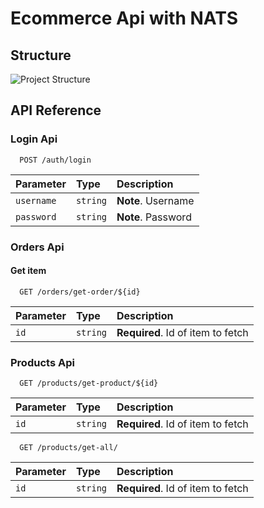 
# **Ecommerce Api with NATS**


## Structure

![Project Structure](https://raw.githubusercontent.com/ansh-devs/ecomm-poc/main/assets/project_scaffolding.png)


## API Reference

### Login Api

```http
  POST /auth/login
```

| Parameter | Type     | Description                             |
| :-------- | :------- | :---------------------------------------|
| `username`    | `string`   | **Note**. Username|
| `password`    | `string`   | **Note**. Password|

### Orders Api

#### Get item

```http
  GET /orders/get-order/${id}
```

| Parameter | Type     | Description                       |
| :-------- | :------- | :-------------------------------- |
| `id`      | `string` | **Required**. Id of item to fetch |

### Products Api


```http
  GET /products/get-product/${id}
```

| Parameter | Type     | Description                       |
| :-------- | :------- | :-------------------------------- |
| `id`      | `string` | **Required**. Id of item to fetch |


```http
  GET /products/get-all/
```

| Parameter | Type     | Description                       |
| :-------- | :------- | :-------------------------------- |
| `id`      | `string` | **Required**. Id of item to fetch |



